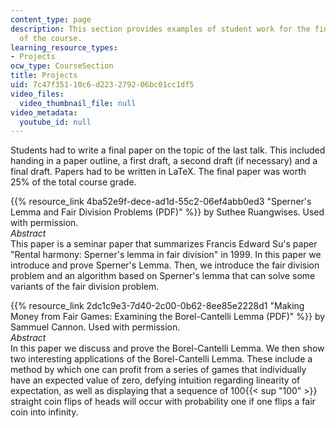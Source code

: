 ```yaml
---
content_type: page
description: This section provides examples of student work for the final project
  of the course.
learning_resource_types:
- Projects
ocw_type: CourseSection
title: Projects
uid: 7c47f351-10c6-d223-2792-06bc01cc1df5
video_files:
  video_thumbnail_file: null
video_metadata:
  youtube_id: null
---
```


Students had to write a final paper on the topic of the last talk. This included handing in a paper outline, a first draft, a second draft (if necessary) and a final draft. Papers had to be written in LaTeX. The final paper was worth 25% of the total course grade.

{{% resource_link 4ba52e9f-dece-ad1d-55c2-06ef4abb0ed3 "Sperner's Lemma and Fair Division Problems (PDF)" %}} by Suthee Ruangwises. Used with permission.  
_Abstract_  
This paper is a seminar paper that summarizes Francis Edward Su's paper "Rental harmony: Sperner's lemma in fair division" in 1999. In this paper we introduce and prove Sperner's Lemma. Then, we introduce the fair division problem and an algorithm based on Sperner's lemma that can solve some variants of the fair division problem.

{{% resource_link 2dc1c9e3-7d40-2c00-0b62-8ee85e2228d1 "Making Money from Fair Games: Examining the Borel-Cantelli Lemma (PDF)" %}} by Sammuel Cannon. Used with permission.  
_Abstract_   
In this paper we discuss and prove the Borel-Cantelli Lemma. We then show two interesting applications of the Borel-Cantelli Lemma. These include a method by which one can profit from a series of games that individually have an expected value of zero, defying intuition regarding linearity of expectation, as well as displaying that a sequence of 100{{< sup "100" >}} straight coin flips of heads will occur with probability one if one flips a fair coin into infinity.
